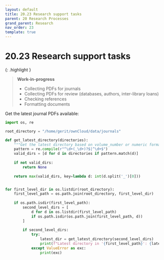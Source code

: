 ```yaml
---
layout: default
title: 20.23 Research support tasks
parent: 20 Research Processes
grand_parent: Research
nav_order: 23
template: true
---
```


# 20.23 Research support tasks

{: .highlight }
> **Work-in-progress**
> 
> - Collecting PDFs for journals
> - Collecting PDFs for review (databases, authors, inter-library loans)
> - Checking references
> - Formatting documents

Get the latest journal PDFs available:

```python
import os, re

root_directory = "/home/gerit/ownCloud/data/journals"

def get_latest_directory(directories):
    """Get the latest directory based on volume_number or numeric format."""
    pattern = re.compile(r"^\d+(_\d+)?$|^\d+$")
    valid_dirs = [d for d in directories if pattern.match(d)]
    
    if not valid_dirs:
        return None
    
    return max(valid_dirs, key=lambda d: int(d.split('_')[0]))


for first_level_dir in os.listdir(root_directory):
    first_level_path = os.path.join(root_directory, first_level_dir)
    
    if os.path.isdir(first_level_path):
        second_level_dirs = [
            d for d in os.listdir(first_level_path)
            if os.path.isdir(os.path.join(first_level_path, d))
        ]
        
        if second_level_dirs:
            try:
                latest_dir = get_latest_directory(second_level_dirs)
                print(f"Latest directory in '{first_level_path}': {latest_dir}")
            except ValueError as exc:
                print(exc)
```
